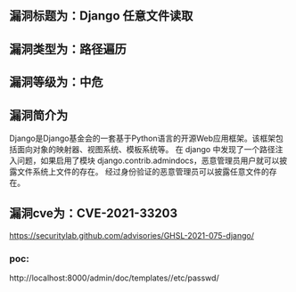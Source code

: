 ## 漏洞标题为：Django 任意文件读取
## 漏洞类型为：路径遍历
## 漏洞等级为：中危
## 漏洞简介为
   Django是Django基金会的一套基于Python语言的开源Web应用框架。该框架包括面向对象的映射器、视图系统、模板系统等。
在 django 中发现了一个路径注入问题，如果启用了模块 django.contrib.admindocs，恶意管理员用户就可以披露文件系统上文件的存在。
经过身份验证的恶意管理员可以披露任意文件的存在。


## 漏洞cve为：CVE-2021-33203
https://securitylab.github.com/advisories/GHSL-2021-075-django/

### poc:

http://localhost:8000/admin/doc/templates//etc/passwd/


